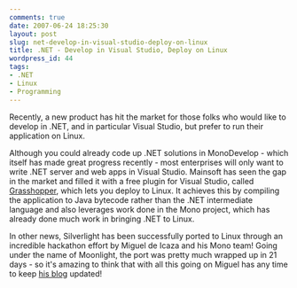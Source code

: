 ```yaml
---
comments: true
date: 2007-06-24 18:25:30
layout: post
slug: net-develop-in-visual-studio-deploy-on-linux
title: .NET - Develop in Visual Studio, Deploy on Linux
wordpress_id: 44
tags:
- .NET
- Linux
- Programming
---
```


Recently, a new product has hit the market for those folks who would like to develop in .NET, and in particular Visual Studio, but prefer to run their application on Linux.

Although you could already code up .NET solutions in MonoDevelop - which itself has made great progress recently - most enterprises will only want to write .NET server and web apps in Visual Studio. Mainsoft has seen the gap in the market and filled it with a free plugin for Visual Studio, called [Grasshopper](http://xml.sys-con.com/read/393685.htm), which lets you deploy to Linux. It achieves this by compiling the application to Java bytecode rather than the .NET intermediate language and also leverages work done in the Mono project, which has already done much work in bringing .NET to Linux.

In other news, Silverlight has been successfully ported to Linux through an incredible hackathon effort by Miguel de Icaza and his Mono team! Going under the name of Moonlight, the port was pretty much wrapped up in 21 days - so it's amazing to think that with all this going on Miguel has any time to keep [his blog](http://tirania.org/blog/archive/2007/Jun-21.html) updated!
